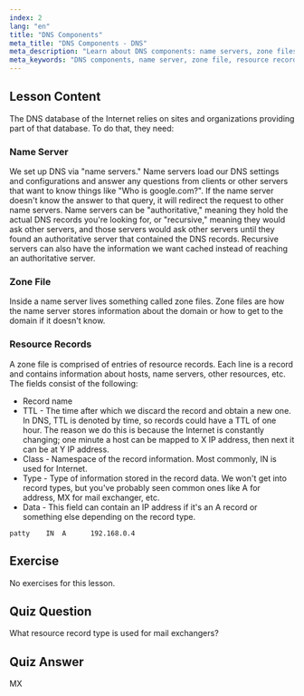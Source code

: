 ```yaml
---
index: 2
lang: "en"
title: "DNS Components"
meta_title: "DNS Components - DNS"
meta_description: "Learn about DNS components: name servers, zone files, and resource records. Understand how DNS works for beginners. Start your Linux networking journey!"
meta_keywords: "DNS components, name server, zone file, resource records, DNS tutorial, Linux networking, beginner guide"
---
```


## Lesson Content

The DNS database of the Internet relies on sites and organizations providing part of that database. To do that, they need:

### Name Server

We set up DNS via "name servers." Name servers load our DNS settings and configurations and answer any questions from clients or other servers that want to know things like "Who is google.com?". If the name server doesn't know the answer to that query, it will redirect the request to other name servers. Name servers can be "authoritative," meaning they hold the actual DNS records you're looking for, or "recursive," meaning they would ask other servers, and those servers would ask other servers until they found an authoritative server that contained the DNS records. Recursive servers can also have the information we want cached instead of reaching an authoritative server.

### Zone File

Inside a name server lives something called zone files. Zone files are how the name server stores information about the domain or how to get to the domain if it doesn't know.

### Resource Records

A zone file is comprised of entries of resource records. Each line is a record and contains information about hosts, name servers, other resources, etc. The fields consist of the following:

- Record name
- TTL - The time after which we discard the record and obtain a new one. In DNS, TTL is denoted by time, so records could have a TTL of one hour. The reason we do this is because the Internet is constantly changing; one minute a host can be mapped to X IP address, then next it can be at Y IP address.
- Class - Namespace of the record information. Most commonly, IN is used for Internet.
- Type - Type of information stored in the record data. We won't get into record types, but you've probably seen common ones like A for address, MX for mail exchanger, etc.
- Data - This field can contain an IP address if it's an A record or something else depending on the record type.

```plaintext
patty    IN  A      192.168.0.4
```

## Exercise

No exercises for this lesson.

## Quiz Question

What resource record type is used for mail exchangers?

## Quiz Answer

MX
